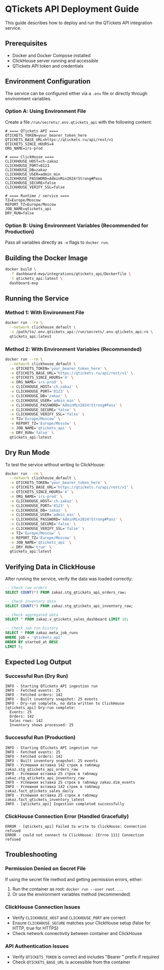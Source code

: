 # QTickets API Deployment Guide

This guide describes how to deploy and run the QTickets API integration service.

## Prerequisites

- Docker and Docker Compose installed
- ClickHouse server running and accessible
- QTickets API token and credentials

## Environment Configuration

The service can be configured either via a `.env` file or directly through environment variables.

### Option A: Using Environment File

Create a file `/run/secrets/.env.qtickets_api` with the following content:

```dotenv
# ==== QTickets API ====
QTICKETS_TOKEN=your_bearer_token_here
QTICKETS_BASE_URL=https://qtickets.ru/api/rest/v1
QTICKETS_SINCE_HOURS=4
ORG_NAME=irs-prod

# ==== ClickHouse ====
CLICKHOUSE_HOST=ch-zakaz
CLICKHOUSE_PORT=8123
CLICKHOUSE_DB=zakaz
CLICKHOUSE_USER=admin_min
CLICKHOUSE_PASSWORD=AdminMin2024!Strong#Pass
CLICKHOUSE_SECURE=false
CLICKHOUSE_VERIFY_SSL=false

# ==== Runtime / service ====
TZ=Europe/Moscow
REPORT_TZ=Europe/Moscow
JOB_NAME=qtickets_api
DRY_RUN=false
```

### Option B: Using Environment Variables (Recommended for Production)

Pass all variables directly as `-e` flags to `docker run`.

## Building the Docker Image

```bash
docker build \
  -f dashboard-mvp/integrations/qtickets_api/Dockerfile \
  -t qtickets_api:latest \
  dashboard-mvp
```

## Running the Service

### Method 1: With Environment File

```bash
docker run --rm \
  --network clickhouse_default \
  -v /path/to/.env.qtickets_api:/run/secrets/.env.qtickets_api:ro \
  qtickets_api:latest
```

### Method 2: With Environment Variables (Recommended)

```bash
docker run --rm \
  --network clickhouse_default \
  -e QTICKETS_TOKEN='your_bearer_token_here' \
  -e QTICKETS_BASE_URL='https://qtickets.ru/api/rest/v1' \
  -e QTICKETS_SINCE_HOURS='4' \
  -e ORG_NAME='irs-prod' \
  -e CLICKHOUSE_HOST='ch-zakaz' \
  -e CLICKHOUSE_PORT='8123' \
  -e CLICKHOUSE_DB='zakaz' \
  -e CLICKHOUSE_USER='admin_min' \
  -e CLICKHOUSE_PASSWORD='AdminMin2024!Strong#Pass' \
  -e CLICKHOUSE_SECURE='false' \
  -e CLICKHOUSE_VERIFY_SSL='false' \
  -e TZ='Europe/Moscow' \
  -e REPORT_TZ='Europe/Moscow' \
  -e JOB_NAME='qtickets_api' \
  -e DRY_RUN='false' \
  qtickets_api:latest
```

## Dry Run Mode

To test the service without writing to ClickHouse:

```bash
docker run --rm \
  --network clickhouse_default \
  -e QTICKETS_TOKEN='your_bearer_token_here' \
  -e QTICKETS_BASE_URL='https://qtickets.ru/api/rest/v1' \
  -e QTICKETS_SINCE_HOURS='4' \
  -e ORG_NAME='irs-prod' \
  -e CLICKHOUSE_HOST='ch-zakaz' \
  -e CLICKHOUSE_PORT='8123' \
  -e CLICKHOUSE_DB='zakaz' \
  -e CLICKHOUSE_USER='admin_min' \
  -e CLICKHOUSE_PASSWORD='AdminMin2024!Strong#Pass' \
  -e CLICKHOUSE_SECURE='false' \
  -e CLICKHOUSE_VERIFY_SSL='false' \
  -e TZ='Europe/Moscow' \
  -e REPORT_TZ='Europe/Moscow' \
  -e JOB_NAME='qtickets_api' \
  -e DRY_RUN='true' \
  qtickets_api:latest
```

## Verifying Data in ClickHouse

After running the service, verify the data was loaded correctly:

```sql
-- Check raw orders
SELECT COUNT(*) FROM zakaz.stg_qtickets_api_orders_raw;

-- Check inventory data
SELECT COUNT(*) FROM zakaz.stg_qtickets_api_inventory_raw;

-- Check aggregated data
SELECT * FROM zakaz.v_qtickets_sales_dashboard LIMIT 10;

-- Check job run history
SELECT * FROM zakaz.meta_job_runs 
WHERE job = 'qtickets_api' 
ORDER BY started_at DESC 
LIMIT 5;
```

## Expected Log Output

### Successful Run (Dry Run)

```
INFO - Starting QTickets API ingestion run
INFO - Fetched events: 25
INFO - Fetched orders: 142
INFO - Built inventory snapshot: 25 events
INFO - Dry-run complete, no data written to ClickHouse
[qtickets_api] Dry-run complete:
  Events: 25
  Orders: 142
  Sales rows: 142
  Inventory shows processed: 25
```

### Successful Run (Production)

```
INFO - Starting QTickets API ingestion run
INFO - Fetched events: 25
INFO - Fetched orders: 142
INFO - Built inventory snapshot: 25 events
INFO - Успешная вставка 142 строк в таблицу zakaz.stg_qtickets_api_orders_raw
INFO - Успешная вставка 25 строк в таблицу zakaz.stg_qtickets_api_inventory_raw
INFO - Успешная вставка 25 строк в таблицу zakaz.dim_events
INFO - Успешная вставка 142 строк в таблицу zakaz.fact_qtickets_sales_daily
INFO - Успешная вставка 25 строк в таблицу zakaz.fact_qtickets_inventory_latest
INFO - [qtickets_api] Ingestion completed successfully
```

### ClickHouse Connection Error (Handled Gracefully)

```
ERROR - [qtickets_api] Failed to write to ClickHouse: Connection refused
ERROR - could not connect to ClickHouse: [Errno 111] Connection refused
```

## Troubleshooting

### Permission Denied on Secret File

If using the secret file method and getting permission errors, either:
1. Run the container as root: `docker run --user root ...`
2. Or use the environment variables method (recommended)

### ClickHouse Connection Issues

- Verify `CLICKHOUSE_HOST` and `CLICKHOUSE_PORT` are correct
- Ensure `CLICKHOUSE_SECURE` matches your ClickHouse setup (false for HTTP, true for HTTPS)
- Check network connectivity between container and ClickHouse

### API Authentication Issues

- Verify `QTICKETS_TOKEN` is correct and includes "Bearer " prefix if required
- Check `QTICKETS_BASE_URL` is accessible from the container
